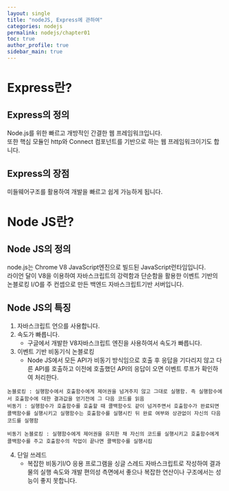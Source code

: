 ```yaml
---
layout: single
title: "nodeJS, Express에 관하여"
categories: nodejs
permalink: nodejs/chapter01
toc: true
author_profile: true
sidebar_main: true
---
```


# Express란?

## Express의 정의

Node.js를 위한 빠르고 개방적인 간결한 웹 프레임워크입니다.<br>
또한 핵심 모듈인 http와 Connect 컴포넌트를 기반으로 하는 웹 프레임워크이기도 합니다.<br>

## Express의 장점

미들웨어구조를 활용하여 개발을 빠르고 쉽게 가능하게 됩니다.

# Node JS란?

## Node JS의 정의

node.js는 Chrome V8 JavaScript엔진으로 빌드된 JavaScript런타임입니다.<br>
라이언 달이 V8을 이용하여 자바스크립트의 강력함과 단순함을 활용한 이벤트 기반의 논블로킹 I/O를 주 컨셉으로 만든 백엔드 자바스크립트기반 서버입니다.

## Node JS의 특징

1. 자바스크립트 언으를 사용합니다.
2. 속도가 빠릅니다.
   - 구글에서 개발한 V8자바스크립트 엔진을 사용하여서 속도가 빠릅니다.
3. 이벤트 기반 비동기식 논블로킹
   - Node JS에서 모든 API가 비동기 방식임으로 호출 후 응답을 기다리지 않고 다른 API를 호출하고 이전에 호출했던 API의 응답이 오면 이벤트 루프가 확인하여 처리한다.

```
논블로킹 : 실행함수에서 호출함수에게 제어권을 넘겨주지 않고 그대로 실행함. 즉 실행함수에서 호출함수에 대한 결과값을 얻기전에 그 다음 코드를 읽음
비동기 : 실행함수가 호출함수를 호출할 때 콜백함수도 같이 넘겨주면서 호출함수가 완료되면 콜백함수를 실행시키고 실행함수는 호출함수를 실행시킨 뒤 완료 여부와 상관없이 자신의 다음 코드를 실행함

비동기 논블로킹 : 실행함수에게 제어권을 유지한 채 자신의 코드를 실행시키고 호출함수에게 콜백함수를 주고 호출함수의 작업이 끝나면 콜백함수를 실행시킴
```

4. 단일 쓰레드
   - 복잡한 비동기I/O 응용 프로그램을 싱글 스레드 자바스크립트로 작성하여 결과물의 실행 속도와 개발 편의성 측면에서 좋으나 복잡한 연산이나 구조에서는 성능이 좋지 못합니다.
